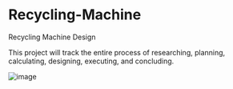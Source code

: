 # Recycling-Machine
Recycling Machine Design

This project will track the entire process of researching, planning, calculating, designing, executing, and concluding.

![image](https://user-images.githubusercontent.com/110555868/197955417-85af862f-1e5a-4fe3-b9de-d2798f0bd928.png)
